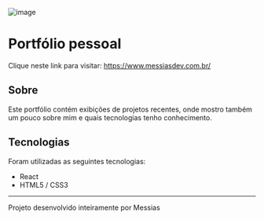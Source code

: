 ![image](https://user-images.githubusercontent.com/87711032/217128914-c8f5f4c1-f4a5-455b-9a61-f87fe0677bfd.png)


# Portfólio pessoal

Clique neste link para visitar: https://www.messiasdev.com.br/

## Sobre
  Este portfólio contém exibições de projetos recentes, onde mostro também um pouco sobre mim e quais tecnologias tenho conhecimento.

## Tecnologias

Foram utilizadas as seguintes tecnologias:

<ul>
  <li>React</li>
  <li>HTML5 / CSS3</li>
</ul>

<hr/>

Projeto desenvolvido inteiramente por Messias
